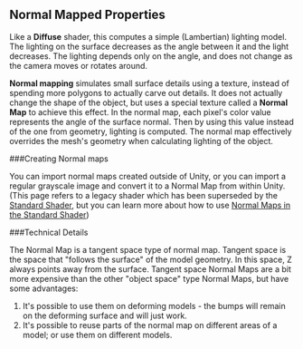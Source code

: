 Normal Mapped Properties
------------------------


Like a __Diffuse__ shader, this computes a simple (Lambertian) lighting model. The lighting on the surface decreases as the angle between it and the light decreases. The lighting depends only on the angle, and does not change as the camera moves or rotates around.

__Normal mapping__ simulates small surface details using a texture, instead of spending more polygons to actually carve out details. It does not actually change the shape of the object, but uses a special texture called a __Normal Map__ to achieve this effect. In the normal map, each pixel's color value represents the angle of the surface normal. Then by using this value instead of the one from geometry, lighting is computed. The normal map effectively overrides the mesh's geometry when calculating lighting of the object.

###Creating Normal maps

You can import normal maps created outside of Unity, or you can import a regular grayscale image and convert it to a Normal Map from within Unity. (This page refers to a legacy shader which has been superseded by the [Standard Shader](shader-StandardShader), but you can learn more about how to use [Normal Maps in the Standard Shader](StandardShaderMaterialParameterNormalMap))

###Technical Details

The Normal Map is a tangent space type of normal map. Tangent space is the space that "follows the surface" of the model geometry. In this space, Z always points away from the surface. Tangent space Normal Maps are a bit more expensive than the other "object space" type Normal Maps, but have some advantages:


1. It's possible to use them on deforming models - the bumps will remain on the deforming surface and will just work.
1. It's possible to reuse parts of the normal map on different areas of a model; or use them on different models.
